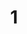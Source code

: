 ---
    title: 1. 
    weekNumber: 1
    days:
      - date: 2024-01-16
        events:
          "**1**{: .label .label-gray } Lecture 1":
            "**1**{: .label .label-ghost } slides • video"
      - date: 2024-01-18
        events:
          "**2**{: .label .label-gray } Lecture 2":
            "**2**{: .label .label-ghost } slides • video"
---